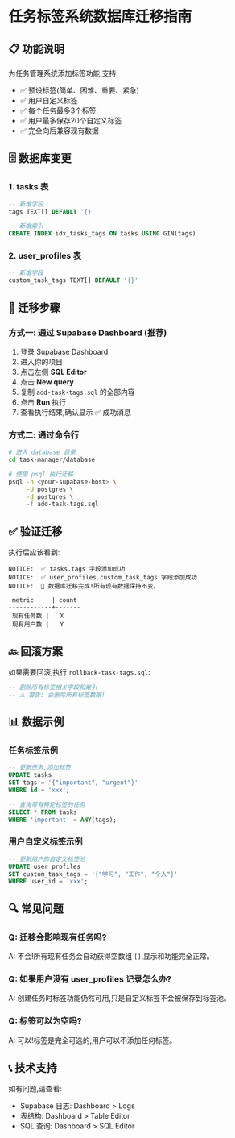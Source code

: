 # 任务标签系统数据库迁移指南

## 📋 功能说明

为任务管理系统添加标签功能,支持:
- ✅ 预设标签(简单、困难、重要、紧急)
- ✅ 用户自定义标签
- ✅ 每个任务最多3个标签
- ✅ 用户最多保存20个自定义标签
- ✅ 完全向后兼容现有数据

## 🗄️ 数据库变更

### 1. tasks 表
```sql
-- 新增字段
tags TEXT[] DEFAULT '{}'

-- 新增索引
CREATE INDEX idx_tasks_tags ON tasks USING GIN(tags)
```

### 2. user_profiles 表
```sql
-- 新增字段
custom_task_tags TEXT[] DEFAULT '{}'
```

## 📝 迁移步骤

### 方式一: 通过 Supabase Dashboard (推荐)

1. 登录 Supabase Dashboard
2. 进入你的项目
3. 点击左侧 **SQL Editor**
4. 点击 **New query**
5. 复制 `add-task-tags.sql` 的全部内容
6. 点击 **Run** 执行
7. 查看执行结果,确认显示 ✅ 成功消息

### 方式二: 通过命令行

```bash
# 进入 database 目录
cd task-manager/database

# 使用 psql 执行迁移
psql -h <your-supabase-host> \
     -U postgres \
     -d postgres \
     -f add-task-tags.sql
```

## ✅ 验证迁移

执行后应该看到:

```
NOTICE:  ✅ tasks.tags 字段添加成功
NOTICE:  ✅ user_profiles.custom_task_tags 字段添加成功
NOTICE:  🎉 数据库迁移完成!所有现有数据保持不变。

 metric     | count
------------+-------
 现有任务数 |   X
 现有用户数 |   Y
```

## 🔙 回滚方案

如果需要回滚,执行 `rollback-task-tags.sql`:

```sql
-- 删除所有标签相关字段和索引
-- ⚠️ 警告: 会删除所有标签数据!
```

## 📊 数据示例

### 任务标签示例
```sql
-- 更新任务,添加标签
UPDATE tasks 
SET tags = '{"important", "urgent"}' 
WHERE id = 'xxx';

-- 查询带有特定标签的任务
SELECT * FROM tasks 
WHERE 'important' = ANY(tags);
```

### 用户自定义标签示例
```sql
-- 更新用户的自定义标签池
UPDATE user_profiles 
SET custom_task_tags = '{"学习", "工作", "个人"}' 
WHERE user_id = 'xxx';
```

## 🔍 常见问题

### Q: 迁移会影响现有任务吗?
A: 不会!所有现有任务会自动获得空数组 `[]`,显示和功能完全正常。

### Q: 如果用户没有 user_profiles 记录怎么办?
A: 创建任务时标签功能仍然可用,只是自定义标签不会被保存到标签池。

### Q: 标签可以为空吗?
A: 可以!标签是完全可选的,用户可以不添加任何标签。

## 📞 技术支持

如有问题,请查看:
- Supabase 日志: Dashboard > Logs
- 表结构: Dashboard > Table Editor
- SQL 查询: Dashboard > SQL Editor















